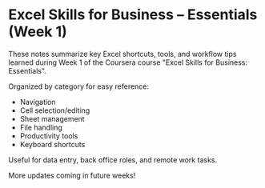 # Excel Skills for Business – Essentials (Week 1)

These notes summarize key Excel shortcuts, tools, and workflow tips learned during Week 1 of the Coursera course "Excel Skills for Business: Essentials".

Organized by category for easy reference:
- Navigation
- Cell selection/editing
- Sheet management
- File handling
- Productivity tools
- Keyboard shortcuts

Useful for data entry, back office roles, and remote work tasks.

More updates coming in future weeks!
